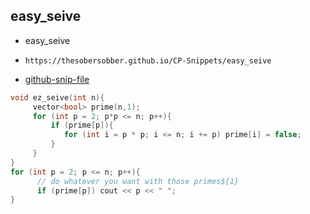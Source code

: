 
## easy_seive

- easy_seive
- ```
  https://thesobersobber.github.io/CP-Snippets/easy_seive
  ```
- [github-snip-file](https://github.com/theSoberSobber/CP-Snippets/blob/main/snippets.json#L407)

```cpp
void ez_seive(int n){
     vector<bool> prime(n,1);
     for (int p = 2; p*p <= n; p++){
         if (prime[p]){
            for (int i = p * p; i <= n; i += p) prime[i] = false;
         }
     }
}
for (int p = 2; p <= n; p++){
      // do whatever you want with those primes${1}
      if (prime[p]) cout << p << " ";
}

```
